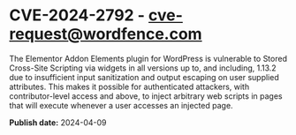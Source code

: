 # CVE-2024-2792 - cve-request@wordfence.com

The Elementor Addon Elements plugin for WordPress is vulnerable to Stored Cross-Site Scripting via widgets in all versions up to, and including, 1.13.2 due to insufficient input sanitization and output escaping on user supplied attributes. This makes it possible for authenticated attackers, with contributor-level access and above, to inject arbitrary web scripts in pages that will execute whenever a user accesses an injected page.

**Publish date:** 2024-04-09
